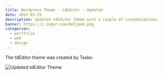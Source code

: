 ```yaml
---
title: Wordpress Theme - tdEditor - Updated
date: 2015-03-29
description: Updated tdEditor theme with a couple of customizations.
banner: https://i.imgur.com/AeIjpok.png
categories:
  - portfolio
  - web
  - design
---
```


The tdEditor theme was created by Tasko.

![Updated tdEditor Theme](https://i.imgur.com/AVGF4tj.png)
